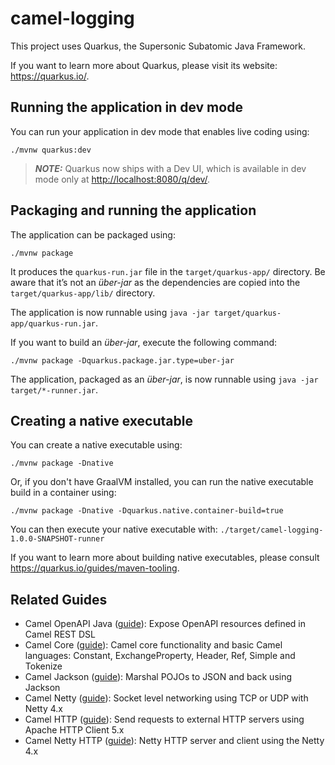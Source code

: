 # camel-logging

This project uses Quarkus, the Supersonic Subatomic Java Framework.

If you want to learn more about Quarkus, please visit its website: <https://quarkus.io/>.

## Running the application in dev mode

You can run your application in dev mode that enables live coding using:

```shell script
./mvnw quarkus:dev
```

> **_NOTE:_**  Quarkus now ships with a Dev UI, which is available in dev mode only at <http://localhost:8080/q/dev/>.

## Packaging and running the application

The application can be packaged using:

```shell script
./mvnw package
```

It produces the `quarkus-run.jar` file in the `target/quarkus-app/` directory.
Be aware that it’s not an _über-jar_ as the dependencies are copied into the `target/quarkus-app/lib/` directory.

The application is now runnable using `java -jar target/quarkus-app/quarkus-run.jar`.

If you want to build an _über-jar_, execute the following command:

```shell script
./mvnw package -Dquarkus.package.jar.type=uber-jar
```

The application, packaged as an _über-jar_, is now runnable using `java -jar target/*-runner.jar`.

## Creating a native executable

You can create a native executable using:

```shell script
./mvnw package -Dnative
```

Or, if you don't have GraalVM installed, you can run the native executable build in a container using:

```shell script
./mvnw package -Dnative -Dquarkus.native.container-build=true
```

You can then execute your native executable with: `./target/camel-logging-1.0.0-SNAPSHOT-runner`

If you want to learn more about building native executables, please consult <https://quarkus.io/guides/maven-tooling>.

## Related Guides

- Camel OpenAPI Java ([guide](https://docs.redhat.com/en/documentation/red_hat_build_of_apache_camel/4.10/html-single/red_hat_build_of_apache_camel_for_quarkus_reference/camel-quarkus-extensions-reference#extensions-openapi-java)): Expose OpenAPI resources defined in Camel REST DSL
- Camel Core ([guide](https://docs.redhat.com/en/documentation/red_hat_build_of_apache_camel/4.10/html-single/red_hat_build_of_apache_camel_for_quarkus_reference/camel-quarkus-extensions-reference#extensions-core)): Camel core functionality and basic Camel languages: Constant, ExchangeProperty, Header, Ref, Simple and Tokenize
- Camel Jackson ([guide](https://docs.redhat.com/en/documentation/red_hat_build_of_apache_camel/4.10/html-single/red_hat_build_of_apache_camel_for_quarkus_reference/camel-quarkus-extensions-reference#extensions-jackson)): Marshal POJOs to JSON and back using Jackson
- Camel Netty ([guide](https://docs.redhat.com/en/documentation/red_hat_build_of_apache_camel/4.10/html-single/red_hat_build_of_apache_camel_for_quarkus_reference/camel-quarkus-extensions-reference#extensions-netty)): Socket level networking using TCP or UDP with Netty 4.x
- Camel HTTP ([guide](https://docs.redhat.com/en/documentation/red_hat_build_of_apache_camel/4.10/html-single/red_hat_build_of_apache_camel_for_quarkus_reference/camel-quarkus-extensions-reference#extensions-http)): Send requests to external HTTP servers using Apache HTTP Client 5.x
- Camel Netty HTTP ([guide](https://docs.redhat.com/en/documentation/red_hat_build_of_apache_camel/4.10/html-single/red_hat_build_of_apache_camel_for_quarkus_reference/camel-quarkus-extensions-reference#extensions-netty-http)): Netty HTTP server and client using the Netty 4.x
